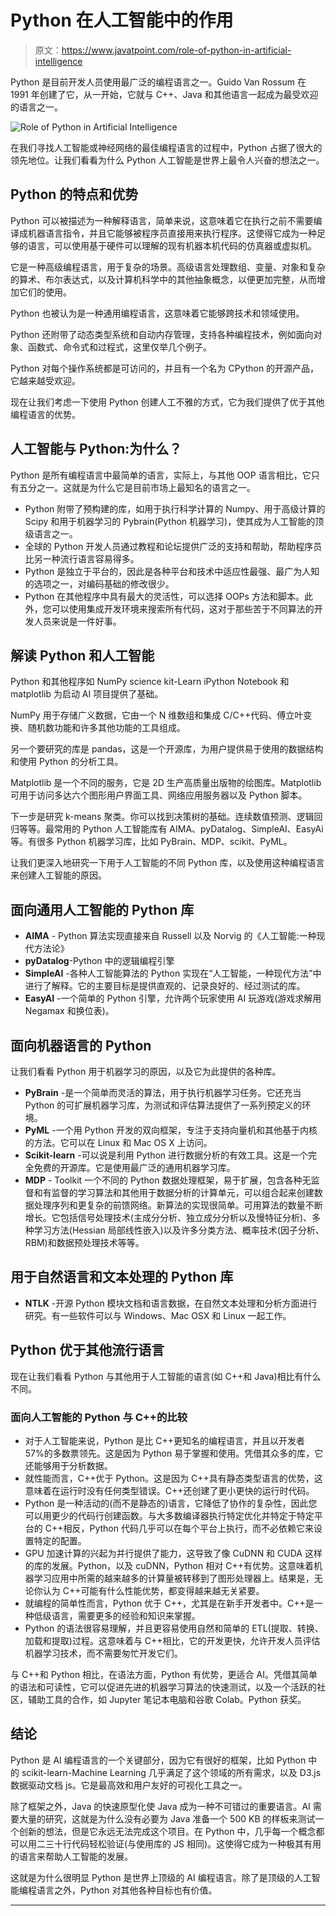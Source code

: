 # Python 在人工智能中的作用

> 原文：<https://www.javatpoint.com/role-of-python-in-artificial-intelligence>

Python 是目前开发人员使用最广泛的编程语言之一。Guido Van Rossum 在 1991 年创建了它，从一开始，它就与 C++、Java 和其他语言一起成为最受欢迎的语言之一。

![Role of Python in Artificial Intelligence](img/e54813848470221062eb4863c725c0b9.png)

在我们寻找人工智能或神经网络的最佳编程语言的过程中，Python 占据了很大的领先地位。让我们看看为什么 Python 人工智能是世界上最令人兴奋的想法之一。

## Python 的特点和优势

Python 可以被描述为一种解释语言，简单来说，这意味着它在执行之前不需要编译成机器语言指令，并且它能够被程序员直接用来执行程序。这使得它成为一种足够的语言，可以使用基于硬件可以理解的现有机器本机代码的仿真器或虚拟机。

它是一种高级编程语言，用于复杂的场景。高级语言处理数组、变量、对象和复杂的算术、布尔表达式，以及计算机科学中的其他抽象概念，以便更加完整，从而增加它们的使用。

Python 也被认为是一种通用编程语言，这意味着它能够跨技术和领域使用。

Python 还附带了动态类型系统和自动内存管理，支持各种编程技术，例如面向对象、函数式、命令式和过程式，这里仅举几个例子。

Python 对每个操作系统都是可访问的，并且有一个名为 CPython 的开源产品，它越来越受欢迎。

现在让我们考虑一下使用 Python 创建人工不雅的方式，它为我们提供了优于其他编程语言的优势。

## 人工智能与 Python:为什么？

Python 是所有编程语言中最简单的语言，实际上，与其他 OOP 语言相比，它只有五分之一。这就是为什么它是目前市场上最知名的语言之一。

*   Python 附带了预构建的库，如用于执行科学计算的 Numpy、用于高级计算的 Scipy 和用于机器学习的 Pybrain(Python 机器学习)，使其成为人工智能的顶级语言之一。
*   全球的 Python 开发人员通过教程和论坛提供广泛的支持和帮助，帮助程序员比另一种流行语言容易得多。
*   Python 是独立于平台的，因此是各种平台和技术中适应性最强、最广为人知的选项之一，对编码基础的修改很少。
*   Python 在其他程序中具有最大的灵活性，可以选择 OOPs 方法和脚本。此外，您可以使用集成开发环境来搜索所有代码，这对于那些苦于不同算法的开发人员来说是一件好事。

## 解读 Python 和人工智能

Python 和其他程序如 NumPy science kit-Learn iPython Notebook 和 matplotlib 为启动 AI 项目提供了基础。

NumPy 用于存储广义数据，它由一个 N 维数组和集成 C/C++代码、傅立叶变换、随机数功能和许多其他功能的工具组成。

另一个要研究的库是 pandas，这是一个开源库，为用户提供易于使用的数据结构和使用 Python 的分析工具。

Matplotlib 是一个不同的服务，它是 2D 生产高质量出版物的绘图库。Matplotlib 可用于访问多达六个图形用户界面工具、网络应用服务器以及 Python 脚本。

下一步是研究 k-means 聚类。你可以找到决策树的基础。连续数值预测、逻辑回归等等。最常用的 Python 人工智能库有 AIMA、pyDatalog、SimpleAI、EasyAi 等。有很多 Python 机器学习库，比如 PyBrain、MDP、scikit、PyML。

让我们更深入地研究一下用于人工智能的不同 Python 库，以及使用这种编程语言来创建人工智能的原因。

## 面向通用人工智能的 Python 库

*   **AIMA** - Python 算法实现直接来自 Russell 以及 Norvig 的《人工智能:一种现代方法论》
*   **pyDatalog**-Python 中的逻辑编程引擎
*   **SimpleAI** -各种人工智能算法的 Python 实现在“人工智能，一种现代方法”中进行了解释。它的主要目标是提供直观的、记录良好的、经过测试的库。
*   **EasyAI** -一个简单的 Python 引擎，允许两个玩家使用 AI 玩游戏(游戏求解用 Negamax 和换位表)。

## 面向机器语言的 Python

让我们看看 Python 用于机器学习的原因，以及它为此提供的各种库。

*   **PyBrain** -是一个简单而灵活的算法，用于执行机器学习任务。它还充当 Python 的可扩展机器学习库，为测试和评估算法提供了一系列预定义的环境。
*   **PyML** -一个用 Python 开发的双向框架，专注于支持向量机和其他基于内核的方法。它可以在 Linux 和 Mac OS X 上访问。
*   **Scikit-learn** -可以说是利用 Python 进行数据分析的有效工具。这是一个完全免费的开源库。它是使用最广泛的通用机器学习库。
*   **MDP** - Toolkit 一个不同的 Python 数据处理框架，易于扩展，包含各种无监督和有监督的学习算法和其他用于数据分析的计算单元，可以组合起来创建数据处理序列和更复杂的前馈网络。新算法的实现很简单。可用算法的数量不断增长。它包括信号处理技术(主成分分析、独立成分分析以及慢特征分析)、多种学习方法(Hessian 局部线性嵌入)以及许多分类方法、概率技术(因子分析、RBM)和数据预处理技术等等。

## 用于自然语言和文本处理的 Python 库

*   **NTLK** -开源 Python 模块文档和语言数据，在自然文本处理和分析方面进行研究。有一些软件可以与 Windows、Mac OSX 和 Linux 一起工作。

## Python 优于其他流行语言

现在让我们看看 Python 与其他用于人工智能的语言(如 C++和 Java)相比有什么不同。

### 面向人工智能的 Python 与 C++的比较

*   对于人工智能来说，Python 是比 C++更知名的编程语言，并且以开发者 57%的多数票领先。这是因为 Python 易于掌握和使用。凭借其众多的库，它还能够用于分析数据。
*   就性能而言，C++优于 Python。这是因为 C++具有静态类型语言的优势，这意味着在运行时没有任何类型错误。C++还创建了更小更快的运行时代码。
*   Python 是一种活动的(而不是静态的)语言，它降低了协作的复杂性，因此您可以用更少的代码行创建函数。与大多数编译器执行特定优化并特定于特定平台的 C++相反，Python 代码几乎可以在每个平台上执行，而不必依赖它来设置特定的配置。
*   GPU 加速计算的兴起为并行提供了能力，这导致了像 CuDNN 和 CUDA 这样的库的发展。Python，以及 cuDNN，Python 相对 C++有优势。这意味着机器学习应用中所需的越来越多的计算量被转移到了图形处理器上。结果是，无论你认为 C++可能有什么性能优势，都变得越来越无关紧要。
*   就编程的简单性而言，Python 优于 C++，尤其是在新手开发者中。C++是一种低级语言，需要更多的经验和知识来掌握。
*   Python 的语法很容易理解，并且更容易使用自然和简单的 ETL(提取、转换、加载和提取)过程。这意味着与 C++相比，它的开发更快，允许开发人员评估机器学习技术，而不需要匆忙开发它们。

与 C++和 Python 相比，在语法方面，Python 有优势，更适合 AI。凭借其简单的语法和可读性，它可以促进先进的机器学习算法的快速测试，以及一个活跃的社区，辅助工具的合作，如 Jupyter 笔记本电脑和谷歌 Colab。Python 获奖。

## 结论

Python 是 AI 编程语言的一个关键部分，因为它有很好的框架，比如 Python 中的 scikit-learn-Machine Learning 几乎满足了这个领域的所有需求，以及 D3.js 数据驱动文档 js。它是最高效和用户友好的可视化工具之一。

除了框架之外，Java 的快速原型化使 Java 成为一种不可错过的重要语言。AI 需要大量的研究，这就是为什么没有必要为 Java 准备一个 500 KB 的样板来测试一个创新的想法，但是它永远无法完成这个项目。在 Python 中，几乎每一个概念都可以用二三十行代码轻松验证(与使用库的 JS 相同)。这使得它成为一种极其有用的语言来帮助人工智能的发展。

这就是为什么很明显 Python 是世界上顶级的 AI 编程语言。除了是顶级的人工智能编程语言之外，Python 对其他各种目标也有价值。

* * *